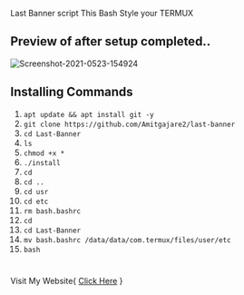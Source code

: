 Last Banner script
This Bash Style your TERMUX 
## Preview of after setup completed..
<img src="https://i.ibb.co/hCBQRhc/Screenshot-2021-0523-154924.png" alt="Screenshot-2021-0523-154924" border="0">

## Installing Commands 

1. `apt update && apt install git -y`
2. `git clone https://github.com/Amitgajare2/last-banner`
3. `cd Last-Banner`
4. `ls`
5. `chmod +x *`
6. `./install`
7. `cd`
8. `cd ..`
9. `cd usr`
10. `cd etc`
11. `rm bash.bashrc`
12. `cd`
13. `cd Last-Banner`
14. `mv bash.bashrc /data/data/com.termux/files/user/etc`
15. `bash`
#
Visit My Website{ [Click Here](https://amitgajare.blogspot.com/) }
